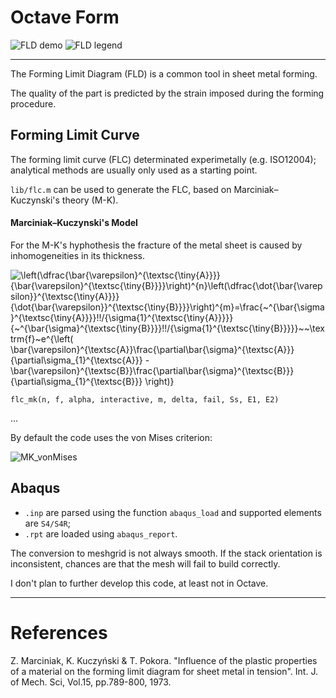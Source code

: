 # Octave Form

![FLD demo](../master/demo.gif)
![FLD legend](../master/legend.png)

***

The Forming Limit Diagram (FLD) is a common tool in sheet metal forming.

The quality of the part is predicted by the strain imposed during the forming procedure.

## Forming Limit Curve
The forming limit curve (FLC)  determinated experimetally (e.g. ISO12004);
analytical methods are usually only used as a starting point.

`lib/flc.m` can be used to generate the FLC, based on Marciniak–Kuczynski's theory (M-K).


#### Marciniak–Kuczynski's Model

For the M-K's hyphothesis the fracture of the metal sheet is caused by inhomogeneities in its thickness.

 ![\left(\dfrac{\bar{\varepsilon}^{\textsc{\tiny{A}}}}{\bar{\varepsilon}^{\textsc{\tiny{B}}}}\right)^{n}\left(\dfrac{\dot{\bar{\varepsilon}}^{\textsc{\tiny{A}}}}{\dot{\bar{\varepsilon}}^{\textsc{\tiny{B}}}}\right)^{m}=\frac{~^{\bar{\sigma}^{\textsc{\tiny{A}}}}\!\!/_{\sigma_{1}^{\textsc{\tiny{A}}}}}{~^{\bar{\sigma}^{\textsc{\tiny{B}}}}\!\!/_{\sigma_{1}^{\textsc{\tiny{B}}}}}~~\textrm{f}~e^{\left( \bar{\varepsilon}^{\textsc{A}}\frac{\partial\bar{\sigma}^{\textsc{A}}}{\partial\sigma_{1}^{\textsc{A}}} - \bar{\varepsilon}^{\textsc{B}}\frac{\partial\bar{\sigma}^{\textsc{B}}}{\partial\sigma_{1}^{\textsc{B}}} \right)}](../master/docs/mk.svg)

````flc_mk(n, f, alpha, interactive, m, delta, fail, Ss, E1, E2)````

...

By default the code uses the von Mises criterion:

![MK_vonMises](../master/docs/mk_mises.svg)

## Abaqus
* `.inp` are parsed using the function `abaqus_load` and supported elements are `S4/S4R`;
* `.rpt` are loaded using `abaqus_report`.

The conversion to meshgrid is not always smooth.
If the stack orientation is inconsistent, chances are that the mesh will fail to build correctly.

I don't plan to further develop this code, at least not in Octave.

***
# References
Z. Marciniak, K. Kuczyński & T. Pokora.
"Influence of the plastic properties of a material on the forming limit diagram for sheet metal in tension".
Int. J. of Mech. Sci, Vol.15, pp.789-800, 1973.